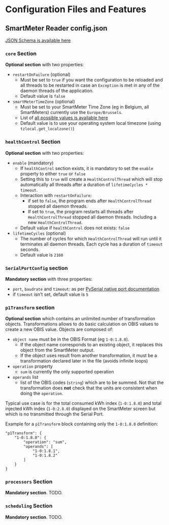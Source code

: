 # Configuration Files and Features

## SmartMeter Reader config.json

[JSON Schema is available here](https://github.com/vivienbo/belgian-smartmeter-p1-to-mqtt/blob/main/schema/config.schema.json)

### `core` Section

**Optional section** with two properties:
* `restartOnFailure` (optional)
    * Must be set to `true` if you want the configuration to be reloaded
    and all threads to be restarted in case an `Exception` is met in
    any of the daemon threads of the application.
    * Default value is `false`
* `smartMeterTimeZone` (optional)
    * Must be set to your SmartMeter Time Zone (eg in Belgium, all SmartMeters)
    currently use the `Europe/Brussels`.
    * List of [all possible values is available here](https://gist.github.com/heyalexej/8bf688fd67d7199be4a1682b3eec7568)
    * Default value is to use your operating system local timezone (using `tzlocal.get_localzone()`)

### `healthControl` Section

**Optional section** with two properties:
* `enable` (mandatory)
    * If `healthControl` section exists, it is mandatory to set the `enable` property
    to either `true` or `false`
    * Setting this to `true` will create a `HealthControlThread` which will stop
    automatically all threads after a duration of `lifetimeCycles * timeout`.
    * Interaction with `restartOnFailure`:
        * if set to `false`, the program ends after `HealthControlThread` stopped all daemon threads.
        * If set to `true`, the program restarts all threads after `HealthControlThread` stopped
        all daemon threads. Including a new `HealthControlThread`.
    * Default value if `healthControl` does not exists: `false`
* `lifetimeCycles` (optional)
    * The number of cycles for which `HealthControlThread` will run until it terminates
    all daemon threads. Each cycle has a duration of `timeout` seconds.
    * Default value is `2160`

### `SerialPortConfig` section

**Mandatory section** with three properties:
* `port`, `baudrate` and `timeout`: as per [PySerial native port documentation](https://pyserial.readthedocs.io/en/latest/pyserial_api.html#native-ports)
* if `timeout` isn't set, default value is `5`

### `p1Transform` section

**Optional section** which contains an unlimited number of transformation objects.
Transformations allows to do basic calculation on OBIS values to create a new OBIS value.
Objects are composed of:

* `object name` must be in the OBIS Format (eg `1-0:1.8.0`).
    * If the object name corresponds to an existing object, it replaces this object from
    the SmartMeter output.
    * If the object uses result from another transformation, it must be a transformation
    declared later in the file (avoids infinite loops)
* `operation` property
    * `sum` is currently the only supported operation
* `operands` list
    * list of the OBIS codes (`string`) which are to be summed. Not that the transformation
    does **not** check that the units are consistent when doing the `operation`.

Typical use case is for the total consumed kWh index (`1-0:1.8.0`) and total injected kWh index (`1-0:2.8.0`) displayed on the SmartMeter screen but which is no transmitted through the Serial Port.

Example for a `p1Transform` block containing only the `1-0:1.8.0` definition:
```
"p1Transform": {
    "1-0:1.8.0": {
        "operation": "sum",
        "operands": [
            "1-0:1.8.1",
            "1-0:1.8.2"
        ]
    }
}
```

### `processors` Section

**Mandatory section**. TODO.

### `scheduling` Section

**Mandatory section**. TODO.